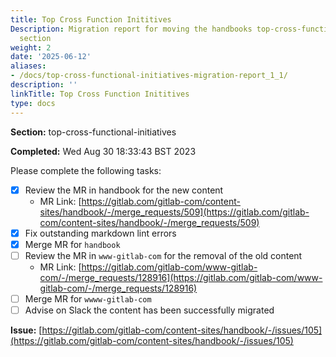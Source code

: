 ```yaml
---
title: Top Cross Function Inititives
Description: Migration report for moving the handbooks top-cross-functional-initiatives
  section
weight: 2
date: '2025-06-12'
aliases:
- /docs/top-cross-functional-initiatives-migration-report_1_1/
description: ''
linkTitle: Top Cross Function Inititives
type: docs
---
```


**Section:** top-cross-functional-initiatives

**Completed:** Wed Aug 30 18:33:43 BST 2023

Please complete the following tasks:

- [x] Review the MR in handbook for the new content
  - MR Link: [https://gitlab.com/gitlab-com/content-sites/handbook/-/merge_requests/509](https://gitlab.com/gitlab-com/content-sites/handbook/-/merge_requests/509)
- [x] Fix outstanding markdown lint errors
- [x] Merge MR for `handbook`
- [ ] Review the MR in `www-gitlab-com` for the removal of the old content
  - MR Link: [https://gitlab.com/gitlab-com/www-gitlab-com/-/merge_requests/128916](https://gitlab.com/gitlab-com/www-gitlab-com/-/merge_requests/128916)
- [ ] Merge MR for `wwww-gitlab-com`
- [ ] Advise on Slack the content has been successfully migrated

**Issue:** [https://gitlab.com/gitlab-com/content-sites/handbook/-/issues/105](https://gitlab.com/gitlab-com/content-sites/handbook/-/issues/105)
